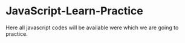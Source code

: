 # JavaScript-Learn-Practice
Here all javascript codes will be available were which we are going to practice.
